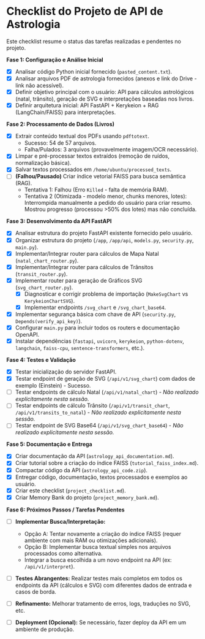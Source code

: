 # Checklist do Projeto de API de Astrologia

Este checklist resume o status das tarefas realizadas e pendentes no projeto.

**Fase 1: Configuração e Análise Inicial**

*   [X] Analisar código Python inicial fornecido (`pasted_content.txt`).
*   [X] Analisar arquivos PDF de astrologia fornecidos (anexos e link do Drive - link não acessível).
*   [X] Definir objetivo principal com o usuário: API para cálculos astrológicos (natal, trânsito), geração de SVG e interpretações baseadas nos livros.
*   [X] Definir arquitetura inicial: API FastAPI + Kerykeion + RAG (LangChain/FAISS) para interpretações.

**Fase 2: Processamento de Dados (Livros)**

*   [X] Extrair conteúdo textual dos PDFs usando `pdftotext`.
    *   Sucesso: 54 de 57 arquivos.
    *   Falha/Pulados: 3 arquivos (provavelmente imagem/OCR necessário).
*   [X] Limpar e pré-processar textos extraídos (remoção de ruídos, normalização básica).
*   [X] Salvar textos processados em `/home/ubuntu/processed_texts`.
*   [ ] **(Falhou/Pausado)** Criar índice vetorial FAISS para busca semântica (RAG).
    *   Tentativa 1: Falhou (Erro `Killed` - falta de memória RAM).
    *   Tentativa 2 (Otimizada - modelo menor, chunks menores, lotes): Interrompida manualmente a pedido do usuário para criar resumo. Mostrou progresso (processou >50% dos lotes) mas não concluída.

**Fase 3: Desenvolvimento da API FastAPI**

*   [X] Analisar estrutura do projeto FastAPI existente fornecido pelo usuário.
*   [X] Organizar estrutura do projeto (`/app`, `/app/api`, `models.py`, `security.py`, `main.py`).
*   [X] Implementar/Integrar router para cálculos de Mapa Natal (`natal_chart_router.py`).
*   [X] Implementar/Integrar router para cálculos de Trânsitos (`transit_router.py`).
*   [X] Implementar router para geração de Gráficos SVG (`svg_chart_router.py`).
    *   [X] Diagnosticar e corrigir problema de importação (`MakeSvgChart` vs `KerykeionChartSVG`).
    *   [X] Implementar endpoints `/svg_chart` e `/svg_chart_base64`.
*   [X] Implementar segurança básica com chave de API (`security.py`, `Depends(verify_api_key)`).
*   [X] Configurar `main.py` para incluir todos os routers e documentação OpenAPI.
*   [X] Instalar dependências (`fastapi`, `uvicorn`, `kerykeion`, `python-dotenv`, `langchain`, `faiss-cpu`, `sentence-transformers`, etc.).

**Fase 4: Testes e Validação**

*   [X] Testar inicialização do servidor FastAPI.
*   [X] Testar endpoint de geração de SVG (`/api/v1/svg_chart`) com dados de exemplo (Einstein) - Sucesso.
*   [ ] Testar endpoints de cálculo Natal (`/api/v1/natal_chart`) - *Não realizado explicitamente nesta sessão.*
*   [ ] Testar endpoints de cálculo Trânsito (`/api/v1/transit_chart`, `/api/v1/transits_to_natal`) - *Não realizado explicitamente nesta sessão.*
*   [ ] Testar endpoint de SVG Base64 (`/api/v1/svg_chart_base64`) - *Não realizado explicitamente nesta sessão.*

**Fase 5: Documentação e Entrega**

*   [X] Criar documentação da API (`astrology_api_documentation.md`).
*   [X] Criar tutorial sobre a criação do índice FAISS (`tutorial_faiss_index.md`).
*   [X] Compactar código da API (`astrology_api_code.zip`).
*   [X] Entregar código, documentação, textos processados e exemplos ao usuário.
*   [X] Criar este checklist (`project_checklist.md`).
*   [X] Criar Memory Bank do projeto (`project_memory_bank.md`).

**Fase 6: Próximos Passos / Tarefas Pendentes**

*   [ ] **Implementar Busca/Interpretação:**
    *   Opção A: Tentar novamente a criação do índice FAISS (requer ambiente com mais RAM ou otimizações adicionais).
    *   Opção B: Implementar busca textual simples nos arquivos processados como alternativa.
    *   Integrar a busca escolhida a um novo endpoint na API (ex: `/api/v1/interpret`).
*   [ ] **Testes Abrangentes:** Realizar testes mais completos em todos os endpoints da API (cálculos e SVG) com diferentes dados de entrada e casos de borda.
*   [ ] **Refinamento:** Melhorar tratamento de erros, logs, traduções no SVG, etc.
*   [ ] **Deployment (Opcional):** Se necessário, fazer deploy da API em um ambiente de produção.

